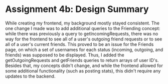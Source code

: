 # Assignment 4b: Design Summary

While creating my frontend, my background mostly stayed consistent. The one change I made was to add additional queries to the Friending concept: while there was previously a query to getIncomingRequests, there was no way for the frontend to see all of a user's outgoing friend requests or to see all of a user's current friends. This proved to be an issue for the Friends page, on which a set of usernames for each status (incoming, outgoing, and friends) was supposed to be displayed. Thus, I added the getOutgoingRequests and getFriends queries to return arrays of user ID's. Besides that, my concepts didn't change, and while the frontend allowed for some additional functionality (such as posting stats), this didn't require any updates to the backend.
